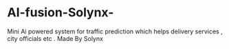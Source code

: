 # AI-fusion-Solynx-
Mini Ai powered system for traffic prediction which helps delivery services , city officials etc . Made By Solynx
